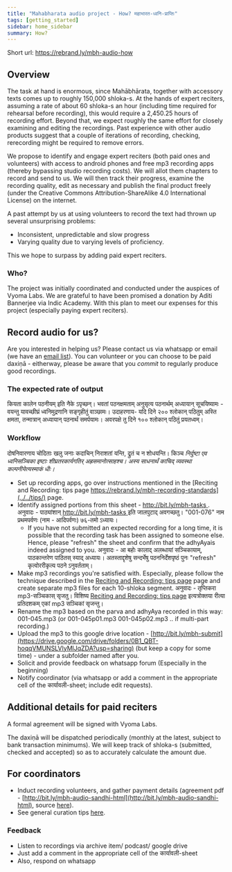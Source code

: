 ```yaml
---
title: "Mahabharata audio project - How? महाभारत-ध्वनि-प्राप्तिः"
tags: [getting_started]
sidebar: home_sidebar
summary: How?
---
```


Short url: https://rebrand.ly/mbh-audio-how

## Overview
The task at hand is enormous, since Mahābhārata, together with accessory texts comes up to roughly 150,000 shloka-s. At the hands of expert reciters, assuming a rate of about 60 shloka-s an hour (including time required for rehearsal before recording), this would require a 2,450.25 hours of recording effort. Beyond that, we expect roughly the same effort for closely examining and editing the recordings. Past experience with other audio products suggest that a couple of iterations of recording, checking, rerecording might be required to remove errors.

We propose to identify and engage expert reciters (both paid ones and volunteers) with access to android phones and free mp3 recording apps (thereby bypassing studio recording costs). We will allot them chapters to record and send to us. We will then track their progress, examine the recording quality, edit as necessary and publish the final product freely (under the Creative Commons Attribution-ShareAlike 4.0 International License) on the internet.

A past attempt by us at using volunteers to record the text had thrown up several unsurprising problems:

-   Inconsistent, unpredictable and slow progress
-   Varying quality due to varying levels of proficiency.

This we hope to surpass by adding paid expert reciters.

### Who?
The project was initially coordinated and conducted under the auspices of Vyoma Labs. We are grateful to have been promised a donation by Aditi Bannerjee via Indic Academy. With this plan to meet our expenses for this project (especially paying expert reciters).

## Record audio for us?
Are you interested in helping us? Please contact us via whatsapp or email (we have an [email list](https://groups.google.com/forum/#!forum/mahabharata-mulam)). You can volunteer or you can choose to be paid daxiṇā - eitherway, please be aware that you *commit* to regularly produce good recordings.

### The expected rate of output
कियता कालेन पठनीयम् इति नैके ऽपृच्छन्। भवतां पठनक्षमताम् अनुसृत्य पठनार्थम् अध्यायान् सूचयिष्यामः - वयन्तु यावच्छीघ्रं ध्वनिमुद्रणानि सङ्गृहीतुं वाञ्छामः। उदाहरणाय- यदि दिने २०० श्लोकान् पठितुम् अस्ति क्षमता, तन्मात्रान् अध्यायान् पठनार्थं समर्पयामः। अवरपक्षे तु दिने १०० श्लोकान् पठितुं प्रयतध्वम्।


### Workflow
दोषनिवारणाय चोदिताः‌ खलु जनाः कदाचिन् निराशतां यन्ति, द्रुतं च न शोधयन्ति। किञ्च *निर्दुष्टा एव ध्वनिसञ्चिका इष्टाः शीघ्रतरकार्यगतिर् अह्रसमानोत्साहश्च। अस्य साधनार्थं काचिद् व्यवस्था कल्पनीयेत्यस्माकं धीः।*

- Set up recording apps, go over instructions mentioned in the [Reciting and Recording: tips page https://rebrand.ly/mbh-recording-standards](../../tips/) page.
- Identify assigned portions from this sheet - [http://bit.ly/mbh-tasks ](https://docs.google.com/spreadsheets/d/1sNH1AWhhoa5VATqMdLbF652s7srTG0Raa6K-sCwDR-8/edit#gid=0). अनुवादः - पाठ्यांशान् [http://bit.ly/mbh-tasks ](https://docs.google.com/spreadsheets/d/1sNH1AWhhoa5VATqMdLbF652s7srTG0Raa6K-sCwDR-8/edit#gid=0) इति जालपुटाद् अवगच्छतु। "001-076" नाम प्रथमपर्वणः (नाम - आदिपर्वणः) ७६-तमो ऽध्यायः।
  - If you have not submitted an expected recording for a long time, it is possible that the recording task has been assigned to someone else. Hence, please "refresh" the sheet and confirm that the adhyAyais indeed assigned to you. अनुवादः - आ बहोः‌ कालाद् अलब्धायां सञ्चिकायाम्, पाठकान्तरेण पाठितस् स्याद् अध्यायः। अतस्ताद्दृशेषु सन्दर्भेषु पठननिर्देशपृष्ठं पुनः‌ "refresh" कृत्वोररीकृत्य पठने ऽनुवर्तताम्।
- Make mp3 recordings you're satisfied with. Especially, please follow the technique described in the [Reciting and Recording: tips page](../../tips/) page and create separate mp3 files for each 10-shloka segment. अनुवादः - तृप्तिकरा mp3-सञ्चिकास् सृजतु। विशिष्य [Reciting and Recording: tips page](../../tips/) इत्यत्रोक्तया रीत्या प्रतिदशकम् एकां mp3 सञ्चिकां सृजन्तु। 
- Rename the mp3 based on the parva and adhyAya recorded in this way: 001-045.mp3 (or 001-045p01.mp3 001-045p02.mp3 .. if multi-part recording.)
- Upload the mp3 to this google drive location - [http://bit.ly/mbh-submit](https://drive.google.com/drive/folders/0B1_QBT-hoqqVMUNSLVlyMlJqZDA?usp=sharing) (but keep a copy for some time) - under a subfolder named after you.
- Solicit and provide feedback on whatsapp forum (Especially in the beginning)
- Notify coordinator (via whatsapp or add a comment in the appropriate cell of the कार्यावली-sheet; include edit requests).

## Additional details for paid reciters
A formal agreement will be signed with Vyoma Labs.

The daxiṇā will be dispatched periodically (monthly at the latest, subject to bank transaction minimums). We will keep track of shloka-s (submitted, checked and accepted) so as to accurately calculate the amount due.

## For coordinators
- Induct recording volunteers, and gather payment details (agreement pdf - [http://bit.ly/mbh-audio-sandhi-html](http://bit.ly/mbh-audio-sandhi-html), source [here](https://drive.google.com/drive/folders/1kqnLzqgQqWx4KUE5ZoS-H6yGv2TT7xf2)).
- See general curation tips [here](../../tips/).

### Feedback
- Listen to recordings via archive item/ podcast/ google drive 
- Just add a comment in the appropriate cell of the कार्यावली-sheet
- Also, respond on whatsapp

